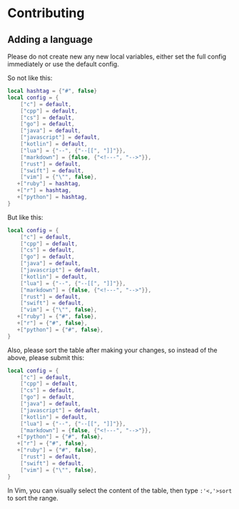 # Contributing

## Adding a language

Please do not create new any  new local variables, either set the full config immediately or use the default config.

So not like this:
```lua
local hashtag = {"#", false}
local config = {
    ["c"] = default,
    ["cpp"] = default,
    ["cs"] = default,
    ["go"] = default,
    ["java"] = default,
    ["javascript"] = default,
    ["kotlin"] = default,
    ["lua"] = {"--", {"--[[", "]]"}},
    ["markdown"] = {false, {"<!---", "-->"}},
    ["rust"] = default,
    ["swift"] = default,
    ["vim"] = {"\"", false},
   +["ruby"] = hashtag,
   +["r"] = hashtag,
   +["python"] = hashtag,
}
```

But like this:
```lua
local config = {
    ["c"] = default,
    ["cpp"] = default,
    ["cs"] = default,
    ["go"] = default,
    ["java"] = default,
    ["javascript"] = default,
    ["kotlin"] = default,
    ["lua"] = {"--", {"--[[", "]]"}},
    ["markdown"] = {false, {"<!---", "-->"}},
    ["rust"] = default,
    ["swift"] = default,
    ["vim"] = {"\"", false},
   +["ruby"] = {"#", false},
   +["r"] = {"#", false},
   +["python"] = {"#", false},
}
```

Also, please sort the table after making your changes, so instead of the above, please submit this:
```lua
local config = {
    ["c"] = default,
    ["cpp"] = default,
    ["cs"] = default,
    ["go"] = default,
    ["java"] = default,
    ["javascript"] = default,
    ["kotlin"] = default,
    ["lua"] = {"--", {"--[[", "]]"}},
    ["markdown"] = {false, {"<!---", "-->"}},
   +["python"] = {"#", false},
   +["r"] = {"#", false},
   +["ruby"] = {"#", false},
    ["rust"] = default,
    ["swift"] = default,
    ["vim"] = {"\"", false},
}
```
In Vim, you can visually select the content of the table, then type `:'<,'>sort` to sort the range.
